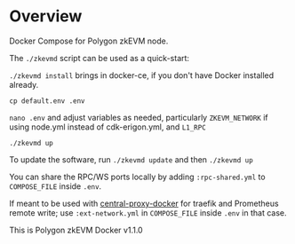 # Overview

Docker Compose for Polygon zkEVM node.

The `./zkevmd` script can be used as a quick-start:

`./zkevmd install` brings in docker-ce, if you don't have Docker installed already.

`cp default.env .env`

`nano .env` and adjust variables as needed, particularly `ZKEVM_NETWORK` if using node.yml instead of
cdk-erigon.yml, and `L1_RPC`

`./zkevmd up`

To update the software, run `./zkevmd update` and then `./zkevmd up`

You can share the RPC/WS ports locally by adding `:rpc-shared.yml` to `COMPOSE_FILE` inside `.env`.

If meant to be used with [central-proxy-docker](https://github.com/CryptoManufaktur-io/central-proxy-docker) for traefik
and Prometheus remote write; use `:ext-network.yml` in `COMPOSE_FILE` inside `.env` in that case.

This is Polygon zkEVM Docker v1.1.0
